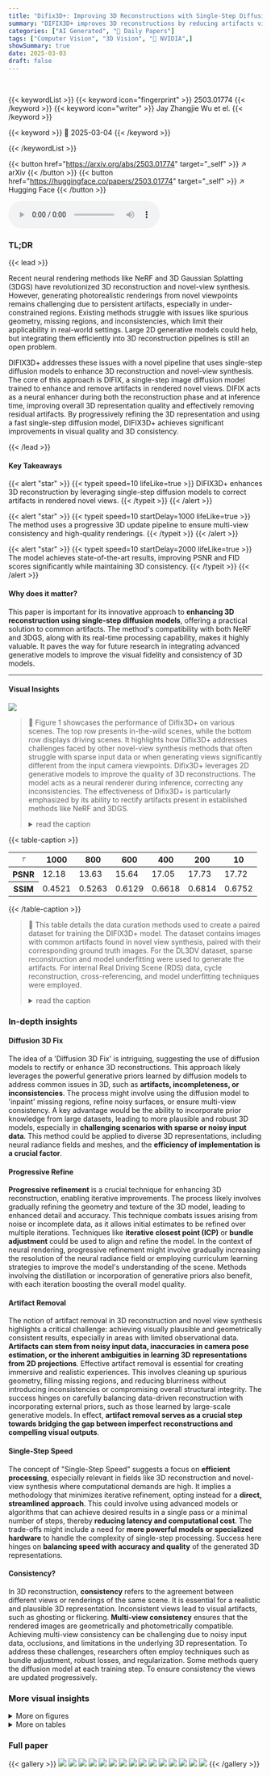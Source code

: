 ```yaml
---
title: "Difix3D+: Improving 3D Reconstructions with Single-Step Diffusion Models"
summary: "DIFIX3D+ improves 3D reconstructions by reducing artifacts via single-step diffusion models, enhancing novel-view synthesis quality and consistency."
categories: ["AI Generated", "🤗 Daily Papers"]
tags: ["Computer Vision", "3D Vision", "🏢 NVIDIA",]
showSummary: true
date: 2025-03-03
draft: false
---
```


<br>

{{< keywordList >}}
{{< keyword icon="fingerprint" >}} 2503.01774 {{< /keyword >}}
{{< keyword icon="writer" >}} Jay Zhangjie Wu et el. {{< /keyword >}}
 
{{< keyword >}} 🤗 2025-03-04 {{< /keyword >}}
 
{{< /keywordList >}}

{{< button href="https://arxiv.org/abs/2503.01774" target="_self" >}}
↗ arXiv
{{< /button >}}
{{< button href="https://huggingface.co/papers/2503.01774" target="_self" >}}
↗ Hugging Face
{{< /button >}}



<audio controls>
    <source src="https://ai-paper-reviewer.com/2503.01774/podcast.wav" type="audio/wav">
    Your browser does not support the audio element.
</audio>


### TL;DR


{{< lead >}}

Recent neural rendering methods like NeRF and 3D Gaussian Splatting (3DGS) have revolutionized 3D reconstruction and novel-view synthesis. However, generating photorealistic renderings from novel viewpoints remains challenging due to persistent artifacts, especially in under-constrained regions. Existing methods struggle with issues like spurious geometry, missing regions, and inconsistencies, which limit their applicability in real-world settings. Large 2D generative models could help, but integrating them efficiently into 3D reconstruction pipelines is still an open problem.



DIFIX3D+ addresses these issues with a novel pipeline that uses single-step diffusion models to enhance 3D reconstruction and novel-view synthesis. The core of this approach is DIFIX, a single-step image diffusion model trained to enhance and remove artifacts in rendered novel views. DIFIX acts as a neural enhancer during both the reconstruction phase and at inference time, improving overall 3D representation quality and effectively removing residual artifacts. By progressively refining the 3D representation and using a fast single-step diffusion model, DIFIX3D+ achieves significant improvements in visual quality and 3D consistency.

{{< /lead >}}


#### Key Takeaways

{{< alert "star" >}}
{{< typeit speed=10 lifeLike=true >}} DIFIX3D+ enhances 3D reconstruction by leveraging single-step diffusion models to correct artifacts in rendered novel views. {{< /typeit >}}
{{< /alert >}}

{{< alert "star" >}}
{{< typeit speed=10 startDelay=1000 lifeLike=true >}} The method uses a progressive 3D update pipeline to ensure multi-view consistency and high-quality renderings. {{< /typeit >}}
{{< /alert >}}

{{< alert "star" >}}
{{< typeit speed=10 startDelay=2000 lifeLike=true >}} The model achieves state-of-the-art results, improving PSNR and FID scores significantly while maintaining 3D consistency. {{< /typeit >}}
{{< /alert >}}

#### Why does it matter?
This paper is important for its innovative approach to **enhancing 3D reconstruction using single-step diffusion models**, offering a practical solution to common artifacts. The method's compatibility with both NeRF and 3DGS, along with its real-time processing capability, makes it highly valuable. It paves the way for future research in integrating advanced generative models to improve the visual fidelity and consistency of 3D models.

------
#### Visual Insights



![](https://arxiv.org/html/2503.01774/x3.png)

> 🔼 Figure 1 showcases the performance of Difix3D+ on various scenes. The top row presents in-the-wild scenes, while the bottom row displays driving scenes.  It highlights how Difix3D+ addresses challenges faced by other novel-view synthesis methods that often struggle with sparse input data or when generating views significantly different from the input camera viewpoints.  Difix3D+ leverages 2D generative models to improve the quality of 3D reconstructions.  The model acts as a neural renderer during inference, correcting any inconsistencies. The effectiveness of Difix3D+ is particularly emphasized by its ability to rectify artifacts present in established methods like NeRF and 3DGS.
> <details>
> <summary>read the caption</summary>
> Figure 1: We demonstrate Difix3D+ on both in-the-wild scenes (top) and driving scenes (bottom). Recent Novel-View Synthesis methods struggle in sparse-input settings or when rendering views far from the input camera poses. Difix distills the priors of 2D generative models to enhance reconstruction quality and can further act as a neural-renderer at inference time to mitigate the remaining inconsistencies. Notably, the same model effectively corrects NeRF [37] and 3DGS [20] artifacts.
> </details>





{{< table-caption >}}
<table class="ltx_tabular ltx_guessed_headers ltx_align_middle" id="S4.F4.1.1">
<thead class="ltx_thead">
<tr class="ltx_tr" id="S4.F4.1.1.1">
<th class="ltx_td ltx_align_left ltx_th ltx_th_column ltx_th_row ltx_border_r ltx_border_t" id="S4.F4.1.1.1.1"><math alttext="\tau" class="ltx_Math" display="inline" id="S4.F4.1.1.1.1.m1.1"><semantics id="S4.F4.1.1.1.1.m1.1a"><mi id="S4.F4.1.1.1.1.m1.1.1" xref="S4.F4.1.1.1.1.m1.1.1.cmml">τ</mi><annotation-xml encoding="MathML-Content" id="S4.F4.1.1.1.1.m1.1b"><ci id="S4.F4.1.1.1.1.m1.1.1.cmml" xref="S4.F4.1.1.1.1.m1.1.1">𝜏</ci></annotation-xml><annotation encoding="application/x-tex" id="S4.F4.1.1.1.1.m1.1c">\tau</annotation><annotation encoding="application/x-llamapun" id="S4.F4.1.1.1.1.m1.1d">italic_τ</annotation></semantics></math></th>
<th class="ltx_td ltx_align_center ltx_th ltx_th_column ltx_border_t" id="S4.F4.1.1.1.2">1000</th>
<th class="ltx_td ltx_align_center ltx_th ltx_th_column ltx_border_t" id="S4.F4.1.1.1.3">800</th>
<th class="ltx_td ltx_align_center ltx_th ltx_th_column ltx_border_t" id="S4.F4.1.1.1.4">600</th>
<th class="ltx_td ltx_align_center ltx_th ltx_th_column ltx_border_t" id="S4.F4.1.1.1.5">400</th>
<th class="ltx_td ltx_align_center ltx_th ltx_th_column ltx_border_t" id="S4.F4.1.1.1.6">200</th>
<th class="ltx_td ltx_nopad_r ltx_align_center ltx_th ltx_th_column ltx_border_t" id="S4.F4.1.1.1.7">10</th>
</tr>
</thead>
<tbody class="ltx_tbody">
<tr class="ltx_tr" id="S4.F4.1.1.2.1">
<th class="ltx_td ltx_align_left ltx_th ltx_th_row ltx_border_r ltx_border_t" id="S4.F4.1.1.2.1.1">PSNR</th>
<td class="ltx_td ltx_align_center ltx_border_t" id="S4.F4.1.1.2.1.2">12.18</td>
<td class="ltx_td ltx_align_center ltx_border_t" id="S4.F4.1.1.2.1.3">13.63</td>
<td class="ltx_td ltx_align_center ltx_border_t" id="S4.F4.1.1.2.1.4">15.64</td>
<td class="ltx_td ltx_align_center ltx_border_t" id="S4.F4.1.1.2.1.5">17.05</td>
<td class="ltx_td ltx_align_center ltx_border_t" id="S4.F4.1.1.2.1.6"><span class="ltx_text ltx_font_bold" id="S4.F4.1.1.2.1.6.1">17.73</span></td>
<td class="ltx_td ltx_nopad_r ltx_align_center ltx_border_t" id="S4.F4.1.1.2.1.7">17.72</td>
</tr>
<tr class="ltx_tr" id="S4.F4.1.1.3.2">
<th class="ltx_td ltx_align_left ltx_th ltx_th_row ltx_border_b ltx_border_r" id="S4.F4.1.1.3.2.1">SSIM</th>
<td class="ltx_td ltx_align_center ltx_border_b" id="S4.F4.1.1.3.2.2">0.4521</td>
<td class="ltx_td ltx_align_center ltx_border_b" id="S4.F4.1.1.3.2.3">0.5263</td>
<td class="ltx_td ltx_align_center ltx_border_b" id="S4.F4.1.1.3.2.4">0.6129</td>
<td class="ltx_td ltx_align_center ltx_border_b" id="S4.F4.1.1.3.2.5">0.6618</td>
<td class="ltx_td ltx_align_center ltx_border_b" id="S4.F4.1.1.3.2.6"><span class="ltx_text ltx_font_bold" id="S4.F4.1.1.3.2.6.1">0.6814</span></td>
<td class="ltx_td ltx_nopad_r ltx_align_center ltx_border_b" id="S4.F4.1.1.3.2.7">0.6752</td>
</tr>
</tbody>
</table>{{< /table-caption >}}

> 🔼 This table details the data curation methods used to create a paired dataset for training the DIFIX3D+ model.  The dataset contains images with common artifacts found in novel view synthesis, paired with their corresponding ground truth images.  For the DL3DV dataset, sparse reconstruction and model underfitting were used to generate the artifacts.  For internal Real Driving Scene (RDS) data, cycle reconstruction, cross-referencing, and model underfitting techniques were employed.
> <details>
> <summary>read the caption</summary>
> Table 1: Data curation. We curate a paired dataset featuring common artifacts in novel-view synthesis. For DL3DV scenes [23], we employ sparse reconstruction and model underfitting, while for internal real driving scene (RDS) data, we utilize cycle reconstruction, cross reference, and model underfitting techniques.
> </details>





### In-depth insights


#### Diffusion 3D Fix
The idea of a 'Diffusion 3D Fix' is intriguing, suggesting the use of diffusion models to rectify or enhance 3D reconstructions. This approach likely leverages the powerful generative priors learned by diffusion models to address common issues in 3D, such as **artifacts, incompleteness, or inconsistencies**. The process might involve using the diffusion model to 'inpaint' missing regions, refine noisy surfaces, or ensure multi-view consistency. A key advantage would be the ability to incorporate prior knowledge from large datasets, leading to more plausible and robust 3D models, especially in **challenging scenarios with sparse or noisy input data**. This method could be applied to diverse 3D representations, including neural radiance fields and meshes, and the **efficiency of implementation is a crucial factor**.

#### Progressive Refine
**Progressive refinement** is a crucial technique for enhancing 3D reconstruction, enabling iterative improvements. The process likely involves gradually refining the geometry and texture of the 3D model, leading to enhanced detail and accuracy. This technique combats issues arising from noise or incomplete data, as it allows initial estimates to be refined over multiple iterations. Techniques like **iterative closest point (ICP)** or **bundle adjustment** could be used to align and refine the model. In the context of neural rendering, progressive refinement might involve gradually increasing the resolution of the neural radiance field or employing curriculum learning strategies to improve the model's understanding of the scene. Methods involving the distillation or incorporation of generative priors also benefit, with each iteration boosting the overall model quality.

#### Artifact Removal
The notion of artifact removal in 3D reconstruction and novel view synthesis highlights a critical challenge: achieving visually plausible and geometrically consistent results, especially in areas with limited observational data. **Artifacts can stem from noisy input data, inaccuracies in camera pose estimation, or the inherent ambiguities in learning 3D representations from 2D projections**. Effective artifact removal is essential for creating immersive and realistic experiences. This involves cleaning up spurious geometry, filling missing regions, and reducing blurriness without introducing inconsistencies or compromising overall structural integrity. The success hinges on carefully balancing data-driven reconstruction with incorporating external priors, such as those learned by large-scale generative models. In effect, **artifact removal serves as a crucial step towards bridging the gap between imperfect reconstructions and compelling visual outputs**.

#### Single-Step Speed
The concept of "Single-Step Speed" suggests a focus on **efficient processing**, especially relevant in fields like 3D reconstruction and novel-view synthesis where computational demands are high. It implies a methodology that minimizes iterative refinement, opting instead for a **direct, streamlined approach**. This could involve using advanced models or algorithms that can achieve desired results in a single pass or a minimal number of steps, thereby **reducing latency and computational cost**. The trade-offs might include a need for **more powerful models or specialized hardware** to handle the complexity of single-step processing. Success here hinges on **balancing speed with accuracy and quality** of the generated 3D representations.

#### Consistency?
In 3D reconstruction, **consistency** refers to the agreement between different views or renderings of the same scene. It is essential for a realistic and plausible 3D representation. Inconsistent views lead to visual artifacts, such as ghosting or flickering. **Multi-view consistency** ensures that the rendered images are geometrically and photometrically compatible. Achieving multi-view consistency can be challenging due to noisy input data, occlusions, and limitations in the underlying 3D representation. To address these challenges, researchers often employ techniques such as bundle adjustment, robust losses, and regularization. Some methods query the diffusion model at each training step. To ensure consistency the views are updated progressively.


### More visual insights

<details>
<summary>More on figures
</summary>


![](https://arxiv.org/html/2503.01774/x5.png)

> 🔼 The figure illustrates the DIFIX3D+ pipeline, a three-step process for enhancing 3D reconstruction and novel view synthesis.  Step 1 involves rendering novel views from a pre-trained 3D model and using DIFIX (a single-step diffusion model) to remove artifacts and improve their quality.  The camera poses for these novel views are gradually interpolated from reference poses towards target poses. In Step 2, these enhanced views are used to refine the 3D representation. Steps 1 and 2 are iterated to progressively expand the reconstruction, improving the diffusion model's conditioning. Finally, in Step 3, DIFIX is used as a real-time neural enhancer to further improve the quality of rendered novel views.
> <details>
> <summary>read the caption</summary>
> Figure 2: Difix3D+ pipeline. The overall pipeline of the Difix3D+ model involves the following stages: Step 1: Given a pretrained 3D representation, we render novel views and feed them to Difix which acts as a neural enhancer, removing the artifacts and improving the quality of the noisy rendered views (Sec. 4.1). The camera poses selected to render the novel views are obtained through pose interpolation, gradually approaching the target poses from the reference ones. Step 2: The cleaned novel views are distilled back to the 3D representation to improve its quality (Sec. 4.2). Steps 1 and 2 are applied in several iterations to progressively grow the spatial extent of the reconstruction and hence ensure strong conditioning of the diffusion model (Difix3D). Step 3: Difix additional acts as a real-time neural enhancer, further improving the quality of the rendered novel views.
> </details>



![](https://arxiv.org/html/2503.01774/x6.png)

> 🔼 The DIFIX architecture is a U-Net based model that takes a noisy rendered image and reference views as input and outputs an enhanced version of the input image with reduced artifacts.  The model incorporates a cross-view reference mixing layer to maintain consistency between the input image and reference views.  This is achieved by using a frozen VAE encoder and a LoRA fine-tuned decoder, fine-tuned from the SD-Turbo model. Identical reference views are generated but discarded during practice.
> <details>
> <summary>read the caption</summary>
> Figure 3: Difix architecture. Difix takes a noisy rendered image and a reference views as input (left), and outputs an enhanced version of the input image with reduced artifacts (right). Difix also generates identical reference views, which we discard in practice and hence depict transparent. The model architecture consists of a U-Net structure with a cross-view reference mixing layer (Sec. 4.1) to maintain consistency across reference views. Difix is fine-tuned from SD-Turbo, using a frozen VAE encoder and a LoRA fine-tuned decoder.
> </details>



![](https://arxiv.org/html/2503.01774/x7.png)

> 🔼 This figure shows an ablation study on the effect of different noise levels on a single-step denoising diffusion model. The model was fine-tuned on images with artifacts from NeRF and 3DGS. The experiment shows that at high noise levels (τ = 600), the model effectively removes artifacts but modifies image context.  At low noise levels (τ = 10), the model makes minor adjustments and leaves most artifacts intact. The best results were obtained at τ = 200, where the model removes artifacts while preserving image context.
> <details>
> <summary>read the caption</summary>
> Figure 4: Noise level. To validate our hypothesis that the distribution of images with NeRF/3DGS artifacts is similar to the distribution of noisy images used to train SD-Turbo [49], we perform single-step “denoising” at varying noise levels. At higher noise levels (e.g., τ=600𝜏600\tau=600italic_τ = 600), the model effectively removes artifacts but also alters the image context. At lower noise levels (e.g., τ=10𝜏10\tau=10italic_τ = 10), the model makes only minor adjustments, leaving most artifacts intact. τ=200𝜏200\tau=200italic_τ = 200 strikes a good balance, removing artifacts while preserving context, and achieves the highest metrics.
> </details>



![](https://arxiv.org/html/2503.01774/x8.png)

> 🔼 This figure demonstrates the performance of DIFIX3D+ on real-world scenes with challenging conditions.  The top half shows comparisons on held-out scenes from the DL3DV dataset, while the bottom half uses scenes from the Nerfbusters dataset. Both datasets contain examples where existing novel view synthesis methods struggle. Each row shows the ground truth image (GT) followed by results from several state-of-the-art methods (Nerfbusters, GANERF, NeRFLIX, Nerfacto) and finally, the results obtained using the proposed DIFIX3D+ method. The visual comparison highlights DIFIX3D+'s superior ability to remove artifacts and generate more photorealistic novel views.
> <details>
> <summary>read the caption</summary>
> Figure 5: In-the-wild artifact removal. We show comparisons on held-out scenes from the DL3DV dataset [23] (top, above the dashed line) and the Nerfbusters [70] dataset (bottom). Difix3D+ corrects significantly more artifacts that other methods.
> </details>



![](https://arxiv.org/html/2503.01774/x9.png)

> 🔼 Figure 6 presents a qualitative comparison of 3D reconstruction results on the Real Driving Scenes (RDS) dataset.  The model, DIFIX, was trained using 40 distinct scenes and 100,000 image pairs, which were carefully curated to include various common artifacts in 3D reconstruction. The figure showcases the impact of DIFIX on improving the quality of novel view synthesis.  It visually demonstrates the differences in image quality and realism achieved by several models, emphasizing the enhancements provided by the DIFIX method.
> <details>
> <summary>read the caption</summary>
> Figure 6: Qualitative results on the RDS dataset. Difix for RDS was trained on 40 scenes and 100,000 paired data samples.
> </details>



![](https://arxiv.org/html/2503.01774/x10.png)

> 🔼 This figure shows the results of real-time post-render processing using DIFIX3D+.  The pipeline includes an additional neural enhancement step after the initial 3D reconstruction and rendering. This step effectively removes residual artifacts that remain after the main reconstruction process.  The effectiveness of this additional step is demonstrated by comparing the PSNR (Peak Signal-to-Noise Ratio) and LPIPS (Learned Perceptual Image Patch Similarity) scores of the processed images to the original rendered images. Higher PSNR and lower LPIPS values in the processed images indicate improved image quality due to reduced artifacts. The green and red boxes highlight zoomed-in sections of the images, allowing for a more detailed comparison of the artifact removal.
> <details>
> <summary>read the caption</summary>
> Figure 7: Qualitative ablation of real-time post-render processing: Difix3D+ uses an additional neural enhancer step that effectively removes residual artifacts, resulting in higher PSNR and lower LPIPS scores. The images displayed in green or red boxes correspond to zoomed-in views of the bounding boxes drawn in the main images.
> </details>



</details>




<details>
<summary>More on tables
</summary>


{{< table-caption >}}
<table class="ltx_tabular ltx_guessed_headers ltx_align_middle" id="S4.T1.2.1">
<thead class="ltx_thead">
<tr class="ltx_tr" id="S4.T1.2.1.1.1">
<th class="ltx_td ltx_th ltx_th_column ltx_th_row ltx_border_r ltx_border_t" id="S4.T1.2.1.1.1.1"></th>
<th class="ltx_td ltx_align_center ltx_th ltx_th_column ltx_border_t" id="S4.T1.2.1.1.1.2">Sparse</th>
<th class="ltx_td ltx_align_center ltx_th ltx_th_column ltx_border_t" id="S4.T1.2.1.1.1.3">Cycle</th>
<th class="ltx_td ltx_align_center ltx_th ltx_th_column ltx_border_t" id="S4.T1.2.1.1.1.4">Cross</th>
<th class="ltx_td ltx_nopad_r ltx_align_center ltx_th ltx_th_column ltx_border_t" id="S4.T1.2.1.1.1.5">Model</th>
</tr>
</thead>
<tbody class="ltx_tbody">
<tr class="ltx_tr" id="S4.T1.2.1.2.1">
<th class="ltx_td ltx_th ltx_th_row ltx_border_r" id="S4.T1.2.1.2.1.1"></th>
<td class="ltx_td ltx_align_center" id="S4.T1.2.1.2.1.2">Reconstruction</td>
<td class="ltx_td ltx_align_center" id="S4.T1.2.1.2.1.3">Reconstruction</td>
<td class="ltx_td ltx_align_center" id="S4.T1.2.1.2.1.4">Reference</td>
<td class="ltx_td ltx_nopad_r ltx_align_center" id="S4.T1.2.1.2.1.5">Underfitting</td>
</tr>
<tr class="ltx_tr" id="S4.T1.2.1.3.2">
<th class="ltx_td ltx_align_left ltx_th ltx_th_column ltx_th_row ltx_border_r ltx_border_t" id="S4.T1.2.1.3.2.1">DL3DV <cite class="ltx_cite ltx_citemacro_cite">[<a class="ltx_ref" href="https://arxiv.org/html/2503.01774v1#bib.bib23" title=""><span class="ltx_text" style="font-size:90%;">23</span></a>]</cite>
</th>
<th class="ltx_td ltx_align_center ltx_th ltx_th_column ltx_border_t" id="S4.T1.2.1.3.2.2">✓</th>
<th class="ltx_td ltx_th ltx_th_column ltx_border_t" id="S4.T1.2.1.3.2.3"></th>
<th class="ltx_td ltx_th ltx_th_column ltx_border_t" id="S4.T1.2.1.3.2.4"></th>
<th class="ltx_td ltx_nopad_r ltx_align_center ltx_th ltx_th_column ltx_border_t" id="S4.T1.2.1.3.2.5">✓</th>
</tr>
<tr class="ltx_tr" id="S4.T1.2.1.4.3">
<th class="ltx_td ltx_align_left ltx_th ltx_th_row ltx_border_b ltx_border_r" id="S4.T1.2.1.4.3.1">Internal RDS</th>
<td class="ltx_td ltx_border_b" id="S4.T1.2.1.4.3.2"></td>
<td class="ltx_td ltx_align_center ltx_border_b" id="S4.T1.2.1.4.3.3">✓</td>
<td class="ltx_td ltx_align_center ltx_border_b" id="S4.T1.2.1.4.3.4">✓</td>
<td class="ltx_td ltx_nopad_r ltx_align_center ltx_border_b" id="S4.T1.2.1.4.3.5">✓</td>
</tr>
</tbody>
</table>{{< /table-caption >}}
> 🔼 Table 2 presents a quantitative comparison of different novel-view synthesis methods on two benchmark datasets: Nerfbusters and DL3DV.  The methods are evaluated using four metrics: PSNR (Peak Signal-to-Noise Ratio), SSIM (Structural Similarity Index), LPIPS (Learned Perceptual Image Patch Similarity), and FID (Fréchet Inception Distance). Higher PSNR and SSIM values, and lower LPIPS and FID values indicate better performance.  The table highlights the best performing method for each metric in bold, and the second-best method is underlined, allowing for easy identification of top performers and relative comparisons across different techniques.
> <details>
> <summary>read the caption</summary>
> Table 2: Quantitative comparison on Nerfbusters and DL3DV datasets. The best result is highlighted in bold, and the second-best is underlined.
> </details>

{{< table-caption >}}
<table class="ltx_tabular ltx_guessed_headers ltx_align_middle" id="S4.T2.8.8">
<tbody class="ltx_tbody">
<tr class="ltx_tr" id="S4.T2.8.8.9.1">
<th class="ltx_td ltx_th ltx_th_row ltx_border_r ltx_border_tt" id="S4.T2.8.8.9.1.1"></th>
<td class="ltx_td ltx_align_center ltx_border_r ltx_border_tt" colspan="4" id="S4.T2.8.8.9.1.2">Nerfbusters Dataset</td>
<td class="ltx_td ltx_align_center ltx_border_tt" colspan="4" id="S4.T2.8.8.9.1.3">DL3DV Dataset</td>
</tr>
<tr class="ltx_tr" id="S4.T2.8.8.8">
<th class="ltx_td ltx_align_left ltx_th ltx_th_row ltx_border_r" id="S4.T2.8.8.8.9">Method</th>
<td class="ltx_td ltx_align_center" id="S4.T2.1.1.1.1">PSNR<math alttext="\uparrow" class="ltx_Math" display="inline" id="S4.T2.1.1.1.1.m1.1"><semantics id="S4.T2.1.1.1.1.m1.1a"><mo id="S4.T2.1.1.1.1.m1.1.1" stretchy="false" xref="S4.T2.1.1.1.1.m1.1.1.cmml">↑</mo><annotation-xml encoding="MathML-Content" id="S4.T2.1.1.1.1.m1.1b"><ci id="S4.T2.1.1.1.1.m1.1.1.cmml" xref="S4.T2.1.1.1.1.m1.1.1">↑</ci></annotation-xml><annotation encoding="application/x-tex" id="S4.T2.1.1.1.1.m1.1c">\uparrow</annotation><annotation encoding="application/x-llamapun" id="S4.T2.1.1.1.1.m1.1d">↑</annotation></semantics></math>
</td>
<td class="ltx_td ltx_align_center" id="S4.T2.2.2.2.2">SSIM<math alttext="\uparrow" class="ltx_Math" display="inline" id="S4.T2.2.2.2.2.m1.1"><semantics id="S4.T2.2.2.2.2.m1.1a"><mo id="S4.T2.2.2.2.2.m1.1.1" stretchy="false" xref="S4.T2.2.2.2.2.m1.1.1.cmml">↑</mo><annotation-xml encoding="MathML-Content" id="S4.T2.2.2.2.2.m1.1b"><ci id="S4.T2.2.2.2.2.m1.1.1.cmml" xref="S4.T2.2.2.2.2.m1.1.1">↑</ci></annotation-xml><annotation encoding="application/x-tex" id="S4.T2.2.2.2.2.m1.1c">\uparrow</annotation><annotation encoding="application/x-llamapun" id="S4.T2.2.2.2.2.m1.1d">↑</annotation></semantics></math>
</td>
<td class="ltx_td ltx_align_center" id="S4.T2.3.3.3.3">LPIPS<math alttext="\downarrow" class="ltx_Math" display="inline" id="S4.T2.3.3.3.3.m1.1"><semantics id="S4.T2.3.3.3.3.m1.1a"><mo id="S4.T2.3.3.3.3.m1.1.1" stretchy="false" xref="S4.T2.3.3.3.3.m1.1.1.cmml">↓</mo><annotation-xml encoding="MathML-Content" id="S4.T2.3.3.3.3.m1.1b"><ci id="S4.T2.3.3.3.3.m1.1.1.cmml" xref="S4.T2.3.3.3.3.m1.1.1">↓</ci></annotation-xml><annotation encoding="application/x-tex" id="S4.T2.3.3.3.3.m1.1c">\downarrow</annotation><annotation encoding="application/x-llamapun" id="S4.T2.3.3.3.3.m1.1d">↓</annotation></semantics></math>
</td>
<td class="ltx_td ltx_align_center ltx_border_r" id="S4.T2.4.4.4.4">FID<math alttext="\downarrow" class="ltx_Math" display="inline" id="S4.T2.4.4.4.4.m1.1"><semantics id="S4.T2.4.4.4.4.m1.1a"><mo id="S4.T2.4.4.4.4.m1.1.1" stretchy="false" xref="S4.T2.4.4.4.4.m1.1.1.cmml">↓</mo><annotation-xml encoding="MathML-Content" id="S4.T2.4.4.4.4.m1.1b"><ci id="S4.T2.4.4.4.4.m1.1.1.cmml" xref="S4.T2.4.4.4.4.m1.1.1">↓</ci></annotation-xml><annotation encoding="application/x-tex" id="S4.T2.4.4.4.4.m1.1c">\downarrow</annotation><annotation encoding="application/x-llamapun" id="S4.T2.4.4.4.4.m1.1d">↓</annotation></semantics></math>
</td>
<td class="ltx_td ltx_align_center" id="S4.T2.5.5.5.5">PSNR<math alttext="\uparrow" class="ltx_Math" display="inline" id="S4.T2.5.5.5.5.m1.1"><semantics id="S4.T2.5.5.5.5.m1.1a"><mo id="S4.T2.5.5.5.5.m1.1.1" stretchy="false" xref="S4.T2.5.5.5.5.m1.1.1.cmml">↑</mo><annotation-xml encoding="MathML-Content" id="S4.T2.5.5.5.5.m1.1b"><ci id="S4.T2.5.5.5.5.m1.1.1.cmml" xref="S4.T2.5.5.5.5.m1.1.1">↑</ci></annotation-xml><annotation encoding="application/x-tex" id="S4.T2.5.5.5.5.m1.1c">\uparrow</annotation><annotation encoding="application/x-llamapun" id="S4.T2.5.5.5.5.m1.1d">↑</annotation></semantics></math>
</td>
<td class="ltx_td ltx_align_center" id="S4.T2.6.6.6.6">SSIM<math alttext="\uparrow" class="ltx_Math" display="inline" id="S4.T2.6.6.6.6.m1.1"><semantics id="S4.T2.6.6.6.6.m1.1a"><mo id="S4.T2.6.6.6.6.m1.1.1" stretchy="false" xref="S4.T2.6.6.6.6.m1.1.1.cmml">↑</mo><annotation-xml encoding="MathML-Content" id="S4.T2.6.6.6.6.m1.1b"><ci id="S4.T2.6.6.6.6.m1.1.1.cmml" xref="S4.T2.6.6.6.6.m1.1.1">↑</ci></annotation-xml><annotation encoding="application/x-tex" id="S4.T2.6.6.6.6.m1.1c">\uparrow</annotation><annotation encoding="application/x-llamapun" id="S4.T2.6.6.6.6.m1.1d">↑</annotation></semantics></math>
</td>
<td class="ltx_td ltx_align_center" id="S4.T2.7.7.7.7">LPIPS<math alttext="\downarrow" class="ltx_Math" display="inline" id="S4.T2.7.7.7.7.m1.1"><semantics id="S4.T2.7.7.7.7.m1.1a"><mo id="S4.T2.7.7.7.7.m1.1.1" stretchy="false" xref="S4.T2.7.7.7.7.m1.1.1.cmml">↓</mo><annotation-xml encoding="MathML-Content" id="S4.T2.7.7.7.7.m1.1b"><ci id="S4.T2.7.7.7.7.m1.1.1.cmml" xref="S4.T2.7.7.7.7.m1.1.1">↓</ci></annotation-xml><annotation encoding="application/x-tex" id="S4.T2.7.7.7.7.m1.1c">\downarrow</annotation><annotation encoding="application/x-llamapun" id="S4.T2.7.7.7.7.m1.1d">↓</annotation></semantics></math>
</td>
<td class="ltx_td ltx_nopad_r ltx_align_center" id="S4.T2.8.8.8.8">FID<math alttext="\downarrow" class="ltx_Math" display="inline" id="S4.T2.8.8.8.8.m1.1"><semantics id="S4.T2.8.8.8.8.m1.1a"><mo id="S4.T2.8.8.8.8.m1.1.1" stretchy="false" xref="S4.T2.8.8.8.8.m1.1.1.cmml">↓</mo><annotation-xml encoding="MathML-Content" id="S4.T2.8.8.8.8.m1.1b"><ci id="S4.T2.8.8.8.8.m1.1.1.cmml" xref="S4.T2.8.8.8.8.m1.1.1">↓</ci></annotation-xml><annotation encoding="application/x-tex" id="S4.T2.8.8.8.8.m1.1c">\downarrow</annotation><annotation encoding="application/x-llamapun" id="S4.T2.8.8.8.8.m1.1d">↓</annotation></semantics></math>
</td>
</tr>
<tr class="ltx_tr" id="S4.T2.8.8.10.2">
<th class="ltx_td ltx_align_left ltx_th ltx_th_row ltx_border_r ltx_border_t" id="S4.T2.8.8.10.2.1">Nerfbusters <cite class="ltx_cite ltx_citemacro_cite">[<a class="ltx_ref" href="https://arxiv.org/html/2503.01774v1#bib.bib70" title=""><span class="ltx_text" style="font-size:90%;">70</span></a>]</cite>
</th>
<td class="ltx_td ltx_align_center ltx_border_t" id="S4.T2.8.8.10.2.2">17.72</td>
<td class="ltx_td ltx_align_center ltx_border_t" id="S4.T2.8.8.10.2.3">0.6467</td>
<td class="ltx_td ltx_align_center ltx_border_t" id="S4.T2.8.8.10.2.4">0.3521</td>
<td class="ltx_td ltx_align_center ltx_border_r ltx_border_t" id="S4.T2.8.8.10.2.5">116.83</td>
<td class="ltx_td ltx_align_center ltx_border_t" id="S4.T2.8.8.10.2.6">17.45</td>
<td class="ltx_td ltx_align_center ltx_border_t" id="S4.T2.8.8.10.2.7">0.6057</td>
<td class="ltx_td ltx_align_center ltx_border_t" id="S4.T2.8.8.10.2.8">0.3702</td>
<td class="ltx_td ltx_nopad_r ltx_align_center ltx_border_t" id="S4.T2.8.8.10.2.9">96.61</td>
</tr>
<tr class="ltx_tr" id="S4.T2.8.8.11.3">
<th class="ltx_td ltx_align_left ltx_th ltx_th_row ltx_border_r" id="S4.T2.8.8.11.3.1">GANeRF <cite class="ltx_cite ltx_citemacro_cite">[<a class="ltx_ref" href="https://arxiv.org/html/2503.01774v1#bib.bib46" title=""><span class="ltx_text" style="font-size:90%;">46</span></a>]</cite>
</th>
<td class="ltx_td ltx_align_center" id="S4.T2.8.8.11.3.2">17.42</td>
<td class="ltx_td ltx_align_center" id="S4.T2.8.8.11.3.3">0.6113</td>
<td class="ltx_td ltx_align_center" id="S4.T2.8.8.11.3.4">0.3539</td>
<td class="ltx_td ltx_align_center ltx_border_r" id="S4.T2.8.8.11.3.5">115.60</td>
<td class="ltx_td ltx_align_center" id="S4.T2.8.8.11.3.6">17.54</td>
<td class="ltx_td ltx_align_center" id="S4.T2.8.8.11.3.7">0.6099</td>
<td class="ltx_td ltx_align_center" id="S4.T2.8.8.11.3.8">0.3420</td>
<td class="ltx_td ltx_nopad_r ltx_align_center" id="S4.T2.8.8.11.3.9">81.44</td>
</tr>
<tr class="ltx_tr" id="S4.T2.8.8.12.4">
<th class="ltx_td ltx_align_left ltx_th ltx_th_row ltx_border_r" id="S4.T2.8.8.12.4.1">NeRFLiX <cite class="ltx_cite ltx_citemacro_cite">[<a class="ltx_ref" href="https://arxiv.org/html/2503.01774v1#bib.bib88" title=""><span class="ltx_text" style="font-size:90%;">88</span></a>]</cite>
</th>
<td class="ltx_td ltx_align_center" id="S4.T2.8.8.12.4.2">17.91</td>
<td class="ltx_td ltx_align_center" id="S4.T2.8.8.12.4.3"><span class="ltx_text ltx_framed ltx_framed_underline" id="S4.T2.8.8.12.4.3.1">0.6560</span></td>
<td class="ltx_td ltx_align_center" id="S4.T2.8.8.12.4.4">0.3458</td>
<td class="ltx_td ltx_align_center ltx_border_r" id="S4.T2.8.8.12.4.5">113.59</td>
<td class="ltx_td ltx_align_center" id="S4.T2.8.8.12.4.6">17.56</td>
<td class="ltx_td ltx_align_center" id="S4.T2.8.8.12.4.7"><span class="ltx_text ltx_framed ltx_framed_underline" id="S4.T2.8.8.12.4.7.1">0.6104</span></td>
<td class="ltx_td ltx_align_center" id="S4.T2.8.8.12.4.8">0.3588</td>
<td class="ltx_td ltx_nopad_r ltx_align_center" id="S4.T2.8.8.12.4.9">80.65</td>
</tr>
<tr class="ltx_tr" id="S4.T2.8.8.13.5">
<th class="ltx_td ltx_align_left ltx_th ltx_th_row ltx_border_r" id="S4.T2.8.8.13.5.1">Nerfacto <cite class="ltx_cite ltx_citemacro_cite">[<a class="ltx_ref" href="https://arxiv.org/html/2503.01774v1#bib.bib58" title=""><span class="ltx_text" style="font-size:90%;">58</span></a>]</cite>
</th>
<td class="ltx_td ltx_align_center" id="S4.T2.8.8.13.5.2">17.29</td>
<td class="ltx_td ltx_align_center" id="S4.T2.8.8.13.5.3">0.6214</td>
<td class="ltx_td ltx_align_center" id="S4.T2.8.8.13.5.4">0.4021</td>
<td class="ltx_td ltx_align_center ltx_border_r" id="S4.T2.8.8.13.5.5">134.65</td>
<td class="ltx_td ltx_align_center" id="S4.T2.8.8.13.5.6">17.16</td>
<td class="ltx_td ltx_align_center" id="S4.T2.8.8.13.5.7">0.5805</td>
<td class="ltx_td ltx_align_center" id="S4.T2.8.8.13.5.8">0.4303</td>
<td class="ltx_td ltx_nopad_r ltx_align_center" id="S4.T2.8.8.13.5.9">112.30</td>
</tr>
<tr class="ltx_tr" id="S4.T2.8.8.14.6">
<th class="ltx_td ltx_align_left ltx_th ltx_th_row ltx_border_r" id="S4.T2.8.8.14.6.1">
<span class="ltx_text ltx_font_smallcaps" id="S4.T2.8.8.14.6.1.1">Difix3D</span> (Nerfacto)</th>
<td class="ltx_td ltx_align_center" id="S4.T2.8.8.14.6.2"><span class="ltx_text ltx_framed ltx_framed_underline" id="S4.T2.8.8.14.6.2.1">18.08</span></td>
<td class="ltx_td ltx_align_center" id="S4.T2.8.8.14.6.3">0.6533</td>
<td class="ltx_td ltx_align_center" id="S4.T2.8.8.14.6.4"><span class="ltx_text ltx_framed ltx_framed_underline" id="S4.T2.8.8.14.6.4.1">0.3277</span></td>
<td class="ltx_td ltx_align_center ltx_border_r" id="S4.T2.8.8.14.6.5"><span class="ltx_text ltx_framed ltx_framed_underline" id="S4.T2.8.8.14.6.5.1">63.77</span></td>
<td class="ltx_td ltx_align_center" id="S4.T2.8.8.14.6.6"><span class="ltx_text ltx_framed ltx_framed_underline" id="S4.T2.8.8.14.6.6.1">17.80</span></td>
<td class="ltx_td ltx_align_center" id="S4.T2.8.8.14.6.7">0.5964</td>
<td class="ltx_td ltx_align_center" id="S4.T2.8.8.14.6.8"><span class="ltx_text ltx_framed ltx_framed_underline" id="S4.T2.8.8.14.6.8.1">0.3271</span></td>
<td class="ltx_td ltx_nopad_r ltx_align_center" id="S4.T2.8.8.14.6.9"><span class="ltx_text ltx_framed ltx_framed_underline" id="S4.T2.8.8.14.6.9.1">50.79</span></td>
</tr>
<tr class="ltx_tr" id="S4.T2.8.8.15.7">
<th class="ltx_td ltx_align_left ltx_th ltx_th_row ltx_border_r" id="S4.T2.8.8.15.7.1">
<span class="ltx_text ltx_font_smallcaps" id="S4.T2.8.8.15.7.1.1">Difix3D+</span> (Nerfacto)</th>
<td class="ltx_td ltx_align_center" id="S4.T2.8.8.15.7.2"><span class="ltx_text ltx_font_bold" id="S4.T2.8.8.15.7.2.1">18.32</span></td>
<td class="ltx_td ltx_align_center" id="S4.T2.8.8.15.7.3"><span class="ltx_text ltx_font_bold" id="S4.T2.8.8.15.7.3.1">0.6623</span></td>
<td class="ltx_td ltx_align_center" id="S4.T2.8.8.15.7.4"><span class="ltx_text ltx_font_bold" id="S4.T2.8.8.15.7.4.1">0.2789</span></td>
<td class="ltx_td ltx_align_center ltx_border_r" id="S4.T2.8.8.15.7.5"><span class="ltx_text ltx_font_bold" id="S4.T2.8.8.15.7.5.1">49.44</span></td>
<td class="ltx_td ltx_align_center" id="S4.T2.8.8.15.7.6"><span class="ltx_text ltx_font_bold" id="S4.T2.8.8.15.7.6.1">17.82</span></td>
<td class="ltx_td ltx_align_center" id="S4.T2.8.8.15.7.7"><span class="ltx_text ltx_font_bold" id="S4.T2.8.8.15.7.7.1">0.6127</span></td>
<td class="ltx_td ltx_align_center" id="S4.T2.8.8.15.7.8"><span class="ltx_text ltx_font_bold" id="S4.T2.8.8.15.7.8.1">0.2828</span></td>
<td class="ltx_td ltx_nopad_r ltx_align_center" id="S4.T2.8.8.15.7.9"><span class="ltx_text ltx_font_bold" id="S4.T2.8.8.15.7.9.1">41.77</span></td>
</tr>
<tr class="ltx_tr" id="S4.T2.8.8.16.8">
<th class="ltx_td ltx_align_left ltx_th ltx_th_row ltx_border_r ltx_border_t" id="S4.T2.8.8.16.8.1">3DGS <cite class="ltx_cite ltx_citemacro_cite">[<a class="ltx_ref" href="https://arxiv.org/html/2503.01774v1#bib.bib20" title=""><span class="ltx_text" style="font-size:90%;">20</span></a>]</cite>
</th>
<td class="ltx_td ltx_align_center ltx_border_t" id="S4.T2.8.8.16.8.2">17.66</td>
<td class="ltx_td ltx_align_center ltx_border_t" id="S4.T2.8.8.16.8.3">0.6780</td>
<td class="ltx_td ltx_align_center ltx_border_t" id="S4.T2.8.8.16.8.4">0.3265</td>
<td class="ltx_td ltx_align_center ltx_border_r ltx_border_t" id="S4.T2.8.8.16.8.5">113.84</td>
<td class="ltx_td ltx_align_center ltx_border_t" id="S4.T2.8.8.16.8.6">17.18</td>
<td class="ltx_td ltx_align_center ltx_border_t" id="S4.T2.8.8.16.8.7">0.5877</td>
<td class="ltx_td ltx_align_center ltx_border_t" id="S4.T2.8.8.16.8.8">0.3835</td>
<td class="ltx_td ltx_nopad_r ltx_align_center ltx_border_t" id="S4.T2.8.8.16.8.9">107.23</td>
</tr>
<tr class="ltx_tr" id="S4.T2.8.8.17.9">
<th class="ltx_td ltx_align_left ltx_th ltx_th_row ltx_border_r" id="S4.T2.8.8.17.9.1">
<span class="ltx_text ltx_font_smallcaps" id="S4.T2.8.8.17.9.1.1">Difix3D</span> (3DGS)</th>
<td class="ltx_td ltx_align_center" id="S4.T2.8.8.17.9.2"><span class="ltx_text ltx_framed ltx_framed_underline" id="S4.T2.8.8.17.9.2.1">18.14</span></td>
<td class="ltx_td ltx_align_center" id="S4.T2.8.8.17.9.3"><span class="ltx_text ltx_framed ltx_framed_underline" id="S4.T2.8.8.17.9.3.1">0.6821</span></td>
<td class="ltx_td ltx_align_center" id="S4.T2.8.8.17.9.4"><span class="ltx_text ltx_framed ltx_framed_underline" id="S4.T2.8.8.17.9.4.1">0.2836</span></td>
<td class="ltx_td ltx_align_center ltx_border_r" id="S4.T2.8.8.17.9.5"><span class="ltx_text ltx_framed ltx_framed_underline" id="S4.T2.8.8.17.9.5.1">51.34</span></td>
<td class="ltx_td ltx_align_center" id="S4.T2.8.8.17.9.6"><span class="ltx_text ltx_framed ltx_framed_underline" id="S4.T2.8.8.17.9.6.1">17.80</span></td>
<td class="ltx_td ltx_align_center" id="S4.T2.8.8.17.9.7"><span class="ltx_text ltx_framed ltx_framed_underline" id="S4.T2.8.8.17.9.7.1">0.5983</span></td>
<td class="ltx_td ltx_align_center" id="S4.T2.8.8.17.9.8"><span class="ltx_text ltx_framed ltx_framed_underline" id="S4.T2.8.8.17.9.8.1">0.3142</span></td>
<td class="ltx_td ltx_nopad_r ltx_align_center" id="S4.T2.8.8.17.9.9"><span class="ltx_text ltx_framed ltx_framed_underline" id="S4.T2.8.8.17.9.9.1">50.45</span></td>
</tr>
<tr class="ltx_tr" id="S4.T2.8.8.18.10">
<th class="ltx_td ltx_align_left ltx_th ltx_th_row ltx_border_bb ltx_border_r" id="S4.T2.8.8.18.10.1">
<span class="ltx_text ltx_font_smallcaps" id="S4.T2.8.8.18.10.1.1">Difix3D+</span> (3DGS)</th>
<td class="ltx_td ltx_align_center ltx_border_bb" id="S4.T2.8.8.18.10.2"><span class="ltx_text ltx_font_bold" id="S4.T2.8.8.18.10.2.1">18.51</span></td>
<td class="ltx_td ltx_align_center ltx_border_bb" id="S4.T2.8.8.18.10.3"><span class="ltx_text ltx_font_bold" id="S4.T2.8.8.18.10.3.1">0.6858</span></td>
<td class="ltx_td ltx_align_center ltx_border_bb" id="S4.T2.8.8.18.10.4"><span class="ltx_text ltx_font_bold" id="S4.T2.8.8.18.10.4.1">0.2637</span></td>
<td class="ltx_td ltx_align_center ltx_border_bb ltx_border_r" id="S4.T2.8.8.18.10.5"><span class="ltx_text ltx_font_bold" id="S4.T2.8.8.18.10.5.1">41.77</span></td>
<td class="ltx_td ltx_align_center ltx_border_bb" id="S4.T2.8.8.18.10.6"><span class="ltx_text ltx_font_bold" id="S4.T2.8.8.18.10.6.1">17.99</span></td>
<td class="ltx_td ltx_align_center ltx_border_bb" id="S4.T2.8.8.18.10.7"><span class="ltx_text ltx_font_bold" id="S4.T2.8.8.18.10.7.1">0.6015</span></td>
<td class="ltx_td ltx_align_center ltx_border_bb" id="S4.T2.8.8.18.10.8"><span class="ltx_text ltx_font_bold" id="S4.T2.8.8.18.10.8.1">0.2932</span></td>
<td class="ltx_td ltx_nopad_r ltx_align_center ltx_border_bb" id="S4.T2.8.8.18.10.9"><span class="ltx_text ltx_font_bold" id="S4.T2.8.8.18.10.9.1">40.86</span></td>
</tr>
</tbody>
</table>{{< /table-caption >}}
> 🔼 This table presents a quantitative comparison of different methods for enhancing the quality of novel view synthesis in real driving scenes (RDS).  The methods compared include a baseline (Nerfacto), Nerfacto enhanced with NeRFLIX, Nerfacto enhanced with DIFIX3D, and Nerfacto enhanced with DIFIX3D+.  The metrics used for comparison are PSNR, SSIM, LPIPS, and FID, which are standard measures for evaluating image quality and perceptual similarity.  Higher PSNR and SSIM values and lower LPIPS and FID values indicate better performance. The best performing method in each metric is highlighted in bold.
> <details>
> <summary>read the caption</summary>
> Table 3: Comparison of quantitative results on RDS dataset. The best result is highlighted in bold.
> </details>

{{< table-caption >}}
<table class="ltx_tabular ltx_guessed_headers ltx_align_middle" id="S5.T3.4.4">
<thead class="ltx_thead">
<tr class="ltx_tr" id="S5.T3.4.4.4">
<th class="ltx_td ltx_align_left ltx_th ltx_th_column ltx_th_row ltx_border_r ltx_border_tt" id="S5.T3.4.4.4.5">Method</th>
<th class="ltx_td ltx_align_center ltx_th ltx_th_column ltx_border_tt" id="S5.T3.1.1.1.1">PSNR<math alttext="\uparrow" class="ltx_Math" display="inline" id="S5.T3.1.1.1.1.m1.1"><semantics id="S5.T3.1.1.1.1.m1.1a"><mo id="S5.T3.1.1.1.1.m1.1.1" stretchy="false" xref="S5.T3.1.1.1.1.m1.1.1.cmml">↑</mo><annotation-xml encoding="MathML-Content" id="S5.T3.1.1.1.1.m1.1b"><ci id="S5.T3.1.1.1.1.m1.1.1.cmml" xref="S5.T3.1.1.1.1.m1.1.1">↑</ci></annotation-xml><annotation encoding="application/x-tex" id="S5.T3.1.1.1.1.m1.1c">\uparrow</annotation><annotation encoding="application/x-llamapun" id="S5.T3.1.1.1.1.m1.1d">↑</annotation></semantics></math>
</th>
<th class="ltx_td ltx_align_center ltx_th ltx_th_column ltx_border_tt" id="S5.T3.2.2.2.2">SSIM<math alttext="\uparrow" class="ltx_Math" display="inline" id="S5.T3.2.2.2.2.m1.1"><semantics id="S5.T3.2.2.2.2.m1.1a"><mo id="S5.T3.2.2.2.2.m1.1.1" stretchy="false" xref="S5.T3.2.2.2.2.m1.1.1.cmml">↑</mo><annotation-xml encoding="MathML-Content" id="S5.T3.2.2.2.2.m1.1b"><ci id="S5.T3.2.2.2.2.m1.1.1.cmml" xref="S5.T3.2.2.2.2.m1.1.1">↑</ci></annotation-xml><annotation encoding="application/x-tex" id="S5.T3.2.2.2.2.m1.1c">\uparrow</annotation><annotation encoding="application/x-llamapun" id="S5.T3.2.2.2.2.m1.1d">↑</annotation></semantics></math>
</th>
<th class="ltx_td ltx_align_center ltx_th ltx_th_column ltx_border_tt" id="S5.T3.3.3.3.3">LPIPS<math alttext="\downarrow" class="ltx_Math" display="inline" id="S5.T3.3.3.3.3.m1.1"><semantics id="S5.T3.3.3.3.3.m1.1a"><mo id="S5.T3.3.3.3.3.m1.1.1" stretchy="false" xref="S5.T3.3.3.3.3.m1.1.1.cmml">↓</mo><annotation-xml encoding="MathML-Content" id="S5.T3.3.3.3.3.m1.1b"><ci id="S5.T3.3.3.3.3.m1.1.1.cmml" xref="S5.T3.3.3.3.3.m1.1.1">↓</ci></annotation-xml><annotation encoding="application/x-tex" id="S5.T3.3.3.3.3.m1.1c">\downarrow</annotation><annotation encoding="application/x-llamapun" id="S5.T3.3.3.3.3.m1.1d">↓</annotation></semantics></math>
</th>
<th class="ltx_td ltx_nopad_r ltx_align_center ltx_th ltx_th_column ltx_border_tt" id="S5.T3.4.4.4.4">FID<math alttext="\downarrow" class="ltx_Math" display="inline" id="S5.T3.4.4.4.4.m1.1"><semantics id="S5.T3.4.4.4.4.m1.1a"><mo id="S5.T3.4.4.4.4.m1.1.1" stretchy="false" xref="S5.T3.4.4.4.4.m1.1.1.cmml">↓</mo><annotation-xml encoding="MathML-Content" id="S5.T3.4.4.4.4.m1.1b"><ci id="S5.T3.4.4.4.4.m1.1.1.cmml" xref="S5.T3.4.4.4.4.m1.1.1">↓</ci></annotation-xml><annotation encoding="application/x-tex" id="S5.T3.4.4.4.4.m1.1c">\downarrow</annotation><annotation encoding="application/x-llamapun" id="S5.T3.4.4.4.4.m1.1d">↓</annotation></semantics></math>
</th>
</tr>
</thead>
<tbody class="ltx_tbody">
<tr class="ltx_tr" id="S5.T3.4.4.5.1">
<th class="ltx_td ltx_align_left ltx_th ltx_th_row ltx_border_r ltx_border_t" id="S5.T3.4.4.5.1.1">Nerfacto</th>
<td class="ltx_td ltx_align_center ltx_border_t" id="S5.T3.4.4.5.1.2">19.95</td>
<td class="ltx_td ltx_align_center ltx_border_t" id="S5.T3.4.4.5.1.3">0.4930</td>
<td class="ltx_td ltx_align_center ltx_border_t" id="S5.T3.4.4.5.1.4">0.5300</td>
<td class="ltx_td ltx_nopad_r ltx_align_center ltx_border_t" id="S5.T3.4.4.5.1.5">91.38</td>
</tr>
<tr class="ltx_tr" id="S5.T3.4.4.6.2">
<th class="ltx_td ltx_align_left ltx_th ltx_th_row ltx_border_r" id="S5.T3.4.4.6.2.1">Nerfacto + NeRFLiX</th>
<td class="ltx_td ltx_align_center" id="S5.T3.4.4.6.2.2">20.44</td>
<td class="ltx_td ltx_align_center" id="S5.T3.4.4.6.2.3">0.5672</td>
<td class="ltx_td ltx_align_center" id="S5.T3.4.4.6.2.4">0.4686</td>
<td class="ltx_td ltx_nopad_r ltx_align_center" id="S5.T3.4.4.6.2.5">116.28</td>
</tr>
<tr class="ltx_tr" id="S5.T3.4.4.7.3">
<th class="ltx_td ltx_align_left ltx_th ltx_th_row ltx_border_r" id="S5.T3.4.4.7.3.1">Nerfacto + <span class="ltx_text ltx_font_smallcaps" id="S5.T3.4.4.7.3.1.1">Difix3D</span>
</th>
<td class="ltx_td ltx_align_center" id="S5.T3.4.4.7.3.2">21.52</td>
<td class="ltx_td ltx_align_center" id="S5.T3.4.4.7.3.3">0.5700</td>
<td class="ltx_td ltx_align_center" id="S5.T3.4.4.7.3.4">0.4266</td>
<td class="ltx_td ltx_nopad_r ltx_align_center" id="S5.T3.4.4.7.3.5">77.83</td>
</tr>
<tr class="ltx_tr" id="S5.T3.4.4.8.4">
<th class="ltx_td ltx_align_left ltx_th ltx_th_row ltx_border_bb ltx_border_r" id="S5.T3.4.4.8.4.1">Nerfacto + <span class="ltx_text ltx_font_smallcaps" id="S5.T3.4.4.8.4.1.1">Difix3D+</span>
</th>
<td class="ltx_td ltx_align_center ltx_border_bb" id="S5.T3.4.4.8.4.2"><span class="ltx_text ltx_font_bold" id="S5.T3.4.4.8.4.2.1">21.75</span></td>
<td class="ltx_td ltx_align_center ltx_border_bb" id="S5.T3.4.4.8.4.3"><span class="ltx_text ltx_font_bold" id="S5.T3.4.4.8.4.3.1">0.5829</span></td>
<td class="ltx_td ltx_align_center ltx_border_bb" id="S5.T3.4.4.8.4.4"><span class="ltx_text ltx_font_bold" id="S5.T3.4.4.8.4.4.1">0.4016</span></td>
<td class="ltx_td ltx_nopad_r ltx_align_center ltx_border_bb" id="S5.T3.4.4.8.4.5"><span class="ltx_text ltx_font_bold" id="S5.T3.4.4.8.4.5.1">73.08</span></td>
</tr>
</tbody>
</table>{{< /table-caption >}}
> 🔼 This table presents an ablation study evaluating the impact of different components of the DIFIX3D+ pipeline on the Nerfbusters dataset.  It compares the performance of a Nerfacto baseline model against four variations: (a) using DIFIX alone on rendered views without any 3D updates; (b) incorporating DIFIX and non-incremental 3D updates (all at once); (c) employing DIFIX with incremental 3D updates (progressive refinement); and (d) adding DIFIX as a final post-rendering enhancement step. The results across different metrics are used to analyze the contribution of each component to the overall performance of DIFIX3D+.
> <details>
> <summary>read the caption</summary>
> Table 4: Ablation study of Difix3D+ on Nerfbusters dataset. We compare a Nerfacto baseline to: (a) directly running Difix on rendered views without 3D updates, (b) distilling Difix outputs via 3D updates in a non-incremental manner, (c) applying the 3D updates incrementally, and (d) add Difix as a post-rendering step.
> </details>

{{< table-caption >}}
<table class="ltx_tabular ltx_guessed_headers ltx_align_middle" id="S5.T4.4.4">
<thead class="ltx_thead">
<tr class="ltx_tr" id="S5.T4.4.4.4">
<th class="ltx_td ltx_align_left ltx_th ltx_th_column ltx_th_row ltx_border_r ltx_border_tt" id="S5.T4.4.4.4.5">Method</th>
<th class="ltx_td ltx_align_center ltx_th ltx_th_column ltx_border_tt" id="S5.T4.1.1.1.1">PSNR<math alttext="\uparrow" class="ltx_Math" display="inline" id="S5.T4.1.1.1.1.m1.1"><semantics id="S5.T4.1.1.1.1.m1.1a"><mo id="S5.T4.1.1.1.1.m1.1.1" stretchy="false" xref="S5.T4.1.1.1.1.m1.1.1.cmml">↑</mo><annotation-xml encoding="MathML-Content" id="S5.T4.1.1.1.1.m1.1b"><ci id="S5.T4.1.1.1.1.m1.1.1.cmml" xref="S5.T4.1.1.1.1.m1.1.1">↑</ci></annotation-xml><annotation encoding="application/x-tex" id="S5.T4.1.1.1.1.m1.1c">\uparrow</annotation><annotation encoding="application/x-llamapun" id="S5.T4.1.1.1.1.m1.1d">↑</annotation></semantics></math>
</th>
<th class="ltx_td ltx_align_center ltx_th ltx_th_column ltx_border_tt" id="S5.T4.2.2.2.2">SSIM<math alttext="\uparrow" class="ltx_Math" display="inline" id="S5.T4.2.2.2.2.m1.1"><semantics id="S5.T4.2.2.2.2.m1.1a"><mo id="S5.T4.2.2.2.2.m1.1.1" stretchy="false" xref="S5.T4.2.2.2.2.m1.1.1.cmml">↑</mo><annotation-xml encoding="MathML-Content" id="S5.T4.2.2.2.2.m1.1b"><ci id="S5.T4.2.2.2.2.m1.1.1.cmml" xref="S5.T4.2.2.2.2.m1.1.1">↑</ci></annotation-xml><annotation encoding="application/x-tex" id="S5.T4.2.2.2.2.m1.1c">\uparrow</annotation><annotation encoding="application/x-llamapun" id="S5.T4.2.2.2.2.m1.1d">↑</annotation></semantics></math>
</th>
<th class="ltx_td ltx_align_center ltx_th ltx_th_column ltx_border_tt" id="S5.T4.3.3.3.3">LPIPS<math alttext="\downarrow" class="ltx_Math" display="inline" id="S5.T4.3.3.3.3.m1.1"><semantics id="S5.T4.3.3.3.3.m1.1a"><mo id="S5.T4.3.3.3.3.m1.1.1" stretchy="false" xref="S5.T4.3.3.3.3.m1.1.1.cmml">↓</mo><annotation-xml encoding="MathML-Content" id="S5.T4.3.3.3.3.m1.1b"><ci id="S5.T4.3.3.3.3.m1.1.1.cmml" xref="S5.T4.3.3.3.3.m1.1.1">↓</ci></annotation-xml><annotation encoding="application/x-tex" id="S5.T4.3.3.3.3.m1.1c">\downarrow</annotation><annotation encoding="application/x-llamapun" id="S5.T4.3.3.3.3.m1.1d">↓</annotation></semantics></math>
</th>
<th class="ltx_td ltx_nopad_r ltx_align_center ltx_th ltx_th_column ltx_border_tt" id="S5.T4.4.4.4.4">FID<math alttext="\downarrow" class="ltx_Math" display="inline" id="S5.T4.4.4.4.4.m1.1"><semantics id="S5.T4.4.4.4.4.m1.1a"><mo id="S5.T4.4.4.4.4.m1.1.1" stretchy="false" xref="S5.T4.4.4.4.4.m1.1.1.cmml">↓</mo><annotation-xml encoding="MathML-Content" id="S5.T4.4.4.4.4.m1.1b"><ci id="S5.T4.4.4.4.4.m1.1.1.cmml" xref="S5.T4.4.4.4.4.m1.1.1">↓</ci></annotation-xml><annotation encoding="application/x-tex" id="S5.T4.4.4.4.4.m1.1c">\downarrow</annotation><annotation encoding="application/x-llamapun" id="S5.T4.4.4.4.4.m1.1d">↓</annotation></semantics></math>
</th>
</tr>
</thead>
<tbody class="ltx_tbody">
<tr class="ltx_tr" id="S5.T4.4.4.5.1">
<th class="ltx_td ltx_align_left ltx_th ltx_th_row ltx_border_r ltx_border_t" id="S5.T4.4.4.5.1.1">Nerfacto</th>
<td class="ltx_td ltx_align_center ltx_border_t" id="S5.T4.4.4.5.1.2">17.29</td>
<td class="ltx_td ltx_align_center ltx_border_t" id="S5.T4.4.4.5.1.3">0.6214</td>
<td class="ltx_td ltx_align_center ltx_border_t" id="S5.T4.4.4.5.1.4">0.4021</td>
<td class="ltx_td ltx_nopad_r ltx_align_center ltx_border_t" id="S5.T4.4.4.5.1.5">134.65</td>
</tr>
<tr class="ltx_tr" id="S5.T4.4.4.6.2">
<th class="ltx_td ltx_align_left ltx_th ltx_th_row ltx_border_r" id="S5.T4.4.4.6.2.1">+ (a) <span class="ltx_text ltx_font_bold" id="S5.T4.4.4.6.2.1.1">(<span class="ltx_text ltx_font_smallcaps" id="S5.T4.4.4.6.2.1.1.1">Difix</span>)</span>
</th>
<td class="ltx_td ltx_align_center" id="S5.T4.4.4.6.2.2">17.40</td>
<td class="ltx_td ltx_align_center" id="S5.T4.4.4.6.2.3">0.6279</td>
<td class="ltx_td ltx_align_center" id="S5.T4.4.4.6.2.4">0.2996</td>
<td class="ltx_td ltx_nopad_r ltx_align_center" id="S5.T4.4.4.6.2.5">49.87</td>
</tr>
<tr class="ltx_tr" id="S5.T4.4.4.7.3">
<th class="ltx_td ltx_align_left ltx_th ltx_th_row ltx_border_r" id="S5.T4.4.4.7.3.1">+ (a) + (b) (<span class="ltx_text ltx_font_smallcaps" id="S5.T4.4.4.7.3.1.1">Difix</span> + single-step
3D update)</th>
<td class="ltx_td ltx_align_center" id="S5.T4.4.4.7.3.2">17.97</td>
<td class="ltx_td ltx_align_center" id="S5.T4.4.4.7.3.3">0.6563</td>
<td class="ltx_td ltx_align_center" id="S5.T4.4.4.7.3.4">0.3424</td>
<td class="ltx_td ltx_nopad_r ltx_align_center" id="S5.T4.4.4.7.3.5">75.94</td>
</tr>
<tr class="ltx_tr" id="S5.T4.4.4.8.4">
<th class="ltx_td ltx_align_left ltx_th ltx_th_row ltx_border_r" id="S5.T4.4.4.8.4.1">+ (a) + (b) + (c) <span class="ltx_text ltx_font_bold" id="S5.T4.4.4.8.4.1.1">(<span class="ltx_text ltx_font_smallcaps" id="S5.T4.4.4.8.4.1.1.1">Difix3D</span>)</span>
</th>
<td class="ltx_td ltx_align_center" id="S5.T4.4.4.8.4.2">18.08</td>
<td class="ltx_td ltx_align_center" id="S5.T4.4.4.8.4.3">0.6533</td>
<td class="ltx_td ltx_align_center" id="S5.T4.4.4.8.4.4">0.3277</td>
<td class="ltx_td ltx_nopad_r ltx_align_center" id="S5.T4.4.4.8.4.5">63.77</td>
</tr>
<tr class="ltx_tr" id="S5.T4.4.4.9.5">
<th class="ltx_td ltx_align_left ltx_th ltx_th_row ltx_border_bb ltx_border_r" id="S5.T4.4.4.9.5.1">+ (a) + (b) + (c) + (d) <span class="ltx_text ltx_font_bold" id="S5.T4.4.4.9.5.1.1">(<span class="ltx_text ltx_font_smallcaps" id="S5.T4.4.4.9.5.1.1.1">Difix3D+</span>)</span>
</th>
<td class="ltx_td ltx_align_center ltx_border_bb" id="S5.T4.4.4.9.5.2"><span class="ltx_text ltx_font_bold" id="S5.T4.4.4.9.5.2.1">18.32</span></td>
<td class="ltx_td ltx_align_center ltx_border_bb" id="S5.T4.4.4.9.5.3"><span class="ltx_text ltx_font_bold" id="S5.T4.4.4.9.5.3.1">0.6623</span></td>
<td class="ltx_td ltx_align_center ltx_border_bb" id="S5.T4.4.4.9.5.4"><span class="ltx_text ltx_font_bold" id="S5.T4.4.4.9.5.4.1">0.2789</span></td>
<td class="ltx_td ltx_nopad_r ltx_align_center ltx_border_bb" id="S5.T4.4.4.9.5.5"><span class="ltx_text ltx_font_bold" id="S5.T4.4.4.9.5.5.1">49.44</span></td>
</tr>
</tbody>
</table>{{< /table-caption >}}
> 🔼 This ablation study analyzes the impact of different components of the DIFIX model on its performance.  The Nerfbusters dataset is used for evaluation. The table shows how reducing the noise level during training, incorporating reference views for conditioning, and including a Gram loss in the training objective improve the model's ability to remove artifacts and enhance image quality.
> <details>
> <summary>read the caption</summary>
> Table 5: Ablation study of Difix components on Nerfbusters dataset. Reducing the noise level, conditioning on reference views, and incorporating Gram loss improve our model.
> </details>

{{< table-caption >}}
<table class="ltx_tabular ltx_guessed_headers ltx_align_middle" id="S5.T5.3.3">
<thead class="ltx_thead">
<tr class="ltx_tr" id="S5.T5.3.3.3">
<th class="ltx_td ltx_align_left ltx_th ltx_th_column ltx_th_row ltx_border_tt" id="S5.T5.3.3.3.4">Method</th>
<th class="ltx_td ltx_align_center ltx_th ltx_th_column ltx_th_row ltx_border_tt" id="S5.T5.1.1.1.1"><math alttext="\tau" class="ltx_Math" display="inline" id="S5.T5.1.1.1.1.m1.1"><semantics id="S5.T5.1.1.1.1.m1.1a"><mi id="S5.T5.1.1.1.1.m1.1.1" xref="S5.T5.1.1.1.1.m1.1.1.cmml">τ</mi><annotation-xml encoding="MathML-Content" id="S5.T5.1.1.1.1.m1.1b"><ci id="S5.T5.1.1.1.1.m1.1.1.cmml" xref="S5.T5.1.1.1.1.m1.1.1">𝜏</ci></annotation-xml><annotation encoding="application/x-tex" id="S5.T5.1.1.1.1.m1.1c">\tau</annotation><annotation encoding="application/x-llamapun" id="S5.T5.1.1.1.1.m1.1d">italic_τ</annotation></semantics></math></th>
<th class="ltx_td ltx_align_center ltx_th ltx_th_column ltx_border_tt" id="S5.T5.3.3.3.5">SD Turbo Pretrain.</th>
<th class="ltx_td ltx_align_center ltx_th ltx_th_column ltx_border_tt" id="S5.T5.3.3.3.6">Gram</th>
<th class="ltx_td ltx_align_center ltx_th ltx_th_column ltx_border_tt" id="S5.T5.3.3.3.7">Ref</th>
<th class="ltx_td ltx_align_center ltx_th ltx_th_column ltx_border_tt" id="S5.T5.2.2.2.2">LPIPS<math alttext="\downarrow" class="ltx_Math" display="inline" id="S5.T5.2.2.2.2.m1.1"><semantics id="S5.T5.2.2.2.2.m1.1a"><mo id="S5.T5.2.2.2.2.m1.1.1" stretchy="false" xref="S5.T5.2.2.2.2.m1.1.1.cmml">↓</mo><annotation-xml encoding="MathML-Content" id="S5.T5.2.2.2.2.m1.1b"><ci id="S5.T5.2.2.2.2.m1.1.1.cmml" xref="S5.T5.2.2.2.2.m1.1.1">↓</ci></annotation-xml><annotation encoding="application/x-tex" id="S5.T5.2.2.2.2.m1.1c">\downarrow</annotation><annotation encoding="application/x-llamapun" id="S5.T5.2.2.2.2.m1.1d">↓</annotation></semantics></math>
</th>
<th class="ltx_td ltx_align_center ltx_th ltx_th_column ltx_border_tt" id="S5.T5.3.3.3.3">FID<math alttext="\downarrow" class="ltx_Math" display="inline" id="S5.T5.3.3.3.3.m1.1"><semantics id="S5.T5.3.3.3.3.m1.1a"><mo id="S5.T5.3.3.3.3.m1.1.1" stretchy="false" xref="S5.T5.3.3.3.3.m1.1.1.cmml">↓</mo><annotation-xml encoding="MathML-Content" id="S5.T5.3.3.3.3.m1.1b"><ci id="S5.T5.3.3.3.3.m1.1.1.cmml" xref="S5.T5.3.3.3.3.m1.1.1">↓</ci></annotation-xml><annotation encoding="application/x-tex" id="S5.T5.3.3.3.3.m1.1c">\downarrow</annotation><annotation encoding="application/x-llamapun" id="S5.T5.3.3.3.3.m1.1d">↓</annotation></semantics></math>
</th>
</tr>
<tr class="ltx_tr" id="S5.T5.3.3.4.1">
<th class="ltx_td ltx_align_left ltx_th ltx_th_column ltx_th_row ltx_border_t" id="S5.T5.3.3.4.1.1">pix2pix-Turbo</th>
<th class="ltx_td ltx_align_center ltx_th ltx_th_column ltx_th_row ltx_border_t" id="S5.T5.3.3.4.1.2">1000</th>
<th class="ltx_td ltx_align_center ltx_th ltx_th_column ltx_border_t" id="S5.T5.3.3.4.1.3">✓</th>
<th class="ltx_td ltx_th ltx_th_column ltx_border_t" id="S5.T5.3.3.4.1.4"></th>
<th class="ltx_td ltx_th ltx_th_column ltx_border_t" id="S5.T5.3.3.4.1.5"></th>
<th class="ltx_td ltx_align_center ltx_th ltx_th_column ltx_border_t" id="S5.T5.3.3.4.1.6">0.3810</th>
<th class="ltx_td ltx_align_center ltx_th ltx_th_column ltx_border_t" id="S5.T5.3.3.4.1.7">108.86</th>
</tr>
</thead>
<tbody class="ltx_tbody">
<tr class="ltx_tr" id="S5.T5.3.3.5.1">
<th class="ltx_td ltx_align_left ltx_th ltx_th_row ltx_border_t" id="S5.T5.3.3.5.1.1"><span class="ltx_text ltx_font_smallcaps" id="S5.T5.3.3.5.1.1.1">Difix</span></th>
<th class="ltx_td ltx_align_center ltx_th ltx_th_row ltx_border_t" id="S5.T5.3.3.5.1.2">200</th>
<td class="ltx_td ltx_align_center ltx_border_t" id="S5.T5.3.3.5.1.3">✓</td>
<td class="ltx_td ltx_border_t" id="S5.T5.3.3.5.1.4"></td>
<td class="ltx_td ltx_border_t" id="S5.T5.3.3.5.1.5"></td>
<td class="ltx_td ltx_align_center ltx_border_t" id="S5.T5.3.3.5.1.6">0.3190</td>
<td class="ltx_td ltx_align_center ltx_border_t" id="S5.T5.3.3.5.1.7">61.80</td>
</tr>
<tr class="ltx_tr" id="S5.T5.3.3.6.2">
<th class="ltx_td ltx_align_left ltx_th ltx_th_row" id="S5.T5.3.3.6.2.1"><span class="ltx_text ltx_font_smallcaps" id="S5.T5.3.3.6.2.1.1">Difix</span></th>
<th class="ltx_td ltx_align_center ltx_th ltx_th_row" id="S5.T5.3.3.6.2.2">200</th>
<td class="ltx_td ltx_align_center" id="S5.T5.3.3.6.2.3">✓</td>
<td class="ltx_td ltx_align_center" id="S5.T5.3.3.6.2.4">✓</td>
<td class="ltx_td" id="S5.T5.3.3.6.2.5"></td>
<td class="ltx_td ltx_align_center" id="S5.T5.3.3.6.2.6">0.3064</td>
<td class="ltx_td ltx_align_center" id="S5.T5.3.3.6.2.7">55.45</td>
</tr>
<tr class="ltx_tr" id="S5.T5.3.3.7.3">
<th class="ltx_td ltx_align_left ltx_th ltx_th_row ltx_border_bb" id="S5.T5.3.3.7.3.1"><span class="ltx_text ltx_font_smallcaps" id="S5.T5.3.3.7.3.1.1">Difix</span></th>
<th class="ltx_td ltx_align_center ltx_th ltx_th_row ltx_border_bb" id="S5.T5.3.3.7.3.2">200</th>
<td class="ltx_td ltx_align_center ltx_border_bb" id="S5.T5.3.3.7.3.3">✓</td>
<td class="ltx_td ltx_align_center ltx_border_bb" id="S5.T5.3.3.7.3.4">✓</td>
<td class="ltx_td ltx_align_center ltx_border_bb" id="S5.T5.3.3.7.3.5">✓</td>
<td class="ltx_td ltx_align_center ltx_border_bb" id="S5.T5.3.3.7.3.6"><span class="ltx_text ltx_font_bold" id="S5.T5.3.3.7.3.6.1">0.2996</span></td>
<td class="ltx_td ltx_align_center ltx_border_bb" id="S5.T5.3.3.7.3.7"><span class="ltx_text ltx_font_bold" id="S5.T5.3.3.7.3.7.1">47.87</span></td>
</tr>
</tbody>
</table>{{< /table-caption >}}
> 🔼 This table presents a quantitative evaluation of multi-view consistency for different methods on the DL3DV dataset.  Multi-view consistency refers to how well the methods maintain consistency across multiple views of a 3D scene. The evaluation metric used is Thresholded Symmetric Epipolar Distance (TSED) at different thresholds (Terror = 2, 4, and 8). A higher TSED score indicates better multi-view consistency, meaning the generated views align more accurately with the underlying 3D structure. The table compares the performance of Nerfacto, NeRFLIX, GANERF, DIFIX3D, and DIFIX3D+.
> <details>
> <summary>read the caption</summary>
> Table S1: Multi-view consistency evaluation on the DL3DV dataset. A higher TSED score indicates better multi-view consistency.
> </details>

</details>




### Full paper

{{< gallery >}}
<img src="https://ai-paper-reviewer.com/2503.01774/1.png" class="grid-w50 md:grid-w33 xl:grid-w25" />
<img src="https://ai-paper-reviewer.com/2503.01774/2.png" class="grid-w50 md:grid-w33 xl:grid-w25" />
<img src="https://ai-paper-reviewer.com/2503.01774/3.png" class="grid-w50 md:grid-w33 xl:grid-w25" />
<img src="https://ai-paper-reviewer.com/2503.01774/4.png" class="grid-w50 md:grid-w33 xl:grid-w25" />
<img src="https://ai-paper-reviewer.com/2503.01774/5.png" class="grid-w50 md:grid-w33 xl:grid-w25" />
<img src="https://ai-paper-reviewer.com/2503.01774/6.png" class="grid-w50 md:grid-w33 xl:grid-w25" />
<img src="https://ai-paper-reviewer.com/2503.01774/7.png" class="grid-w50 md:grid-w33 xl:grid-w25" />
<img src="https://ai-paper-reviewer.com/2503.01774/8.png" class="grid-w50 md:grid-w33 xl:grid-w25" />
<img src="https://ai-paper-reviewer.com/2503.01774/9.png" class="grid-w50 md:grid-w33 xl:grid-w25" />
<img src="https://ai-paper-reviewer.com/2503.01774/10.png" class="grid-w50 md:grid-w33 xl:grid-w25" />
<img src="https://ai-paper-reviewer.com/2503.01774/11.png" class="grid-w50 md:grid-w33 xl:grid-w25" />
<img src="https://ai-paper-reviewer.com/2503.01774/12.png" class="grid-w50 md:grid-w33 xl:grid-w25" />
<img src="https://ai-paper-reviewer.com/2503.01774/13.png" class="grid-w50 md:grid-w33 xl:grid-w25" />
<img src="https://ai-paper-reviewer.com/2503.01774/14.png" class="grid-w50 md:grid-w33 xl:grid-w25" />
<img src="https://ai-paper-reviewer.com/2503.01774/15.png" class="grid-w50 md:grid-w33 xl:grid-w25" />
{{< /gallery >}}